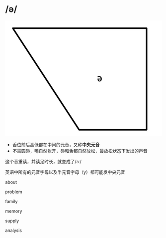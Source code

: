 # /ə/

![image-20230620194533475](images/image-20230620194533475.png)

- 舌位前后高低都在中间的元音，又称**中央元音**
- 不需圆唇，嘴自然张开，唇和舌都自然放松，最放松状态下发出的声音



这个音重读，并读足时长，就变成了/ɜː/

英语中所有的元音字母以及半元音字母（y）都可能发中央元音

about

problem

family

memory

supply

analysis